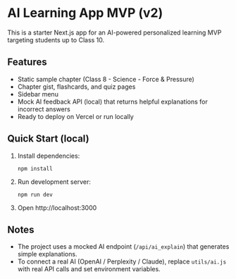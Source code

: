 
# AI Learning App MVP (v2)

This is a starter Next.js app for an AI-powered personalized learning MVP targeting students up to Class 10.

## Features
- Static sample chapter (Class 8 - Science - Force & Pressure)
- Chapter gist, flashcards, and quiz pages
- Sidebar menu
- Mock AI feedback API (local) that returns helpful explanations for incorrect answers
- Ready to deploy on Vercel or run locally

## Quick Start (local)
1. Install dependencies:
   ```
   npm install
   ```
2. Run development server:
   ```
   npm run dev
   ```
3. Open http://localhost:3000

## Notes
- The project uses a mocked AI endpoint (`/api/ai_explain`) that generates simple explanations.
- To connect a real AI (OpenAI / Perplexity / Claude), replace `utils/ai.js` with real API calls and set environment variables.
